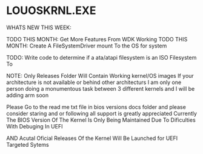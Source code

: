 # LOUOSKRNL.EXE

WHATS NEW THIS WEEK:

TODO THIS MONTH: Get More Features From WDK Working
TODO THIS MONTH: Create A FileSystemDriver
mount To the OS for system

TODO: Write code to determine if a ata/atapi filesystem is an ISO Filesystem To  

NOTE: Only Releases Folder Will Contain Working kernel/OS images
If your architecture is not available or behind other architecturs
I am only one person doing a monumentous task between 3 different 
kernels and I will be adding arm soon
 
Please Go to the read me txt 
file in bios versions docs folder
and please consider staring and 
or following all support is greatly 
appreciated Currently The BIOS Version
Of The Kernel Is Only Being Maintained 
Due To Dificulties With Debuging In UEFI

AND Acutal Oficial Releases Of the Kernel
Will Be Launched for UEFI Targeted Sytems


